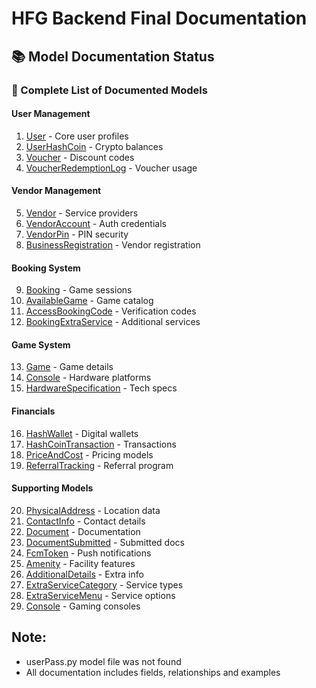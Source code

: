# HFG Backend Final Documentation

## 📚 Model Documentation Status

### 🔗 Complete List of Documented Models

#### User Management
1. [User](models_docs/User.md) - Core user profiles
2. [UserHashCoin](models_docs/UserHashCoin.md) - Crypto balances
3. [Voucher](models_docs/Voucher.md) - Discount codes
4. [VoucherRedemptionLog](models_docs/VoucherRedemptionLog.md) - Voucher usage

#### Vendor Management
5. [Vendor](models_docs/Vendor.md) - Service providers
6. [VendorAccount](models_docs/VendorAccount.md) - Auth credentials  
7. [VendorPin](models_docs/VendorPin.md) - PIN security
8. [BusinessRegistration](models_docs/BusinessRegistration.md) - Vendor registration

#### Booking System  
9. [Booking](models_docs/Booking.md) - Game sessions  
10. [AvailableGame](models_docs/AvailableGame.md) - Game catalog
11. [AccessBookingCode](models_docs/AccessBookingCode.md) - Verification codes
12. [BookingExtraService](models_docs/BookingExtraService.md) - Additional services

#### Game System
13. [Game](models_docs/Game.md) - Game details
14. [Console](models_docs/Console.md) - Hardware platforms
15. [HardwareSpecification](models_docs/HardwareSpecification.md) - Tech specs

#### Financials
16. [HashWallet](models_docs/HashWallet.md) - Digital wallets
17. [HashCoinTransaction](models_docs/HashCoinTransaction.md) - Transactions  
18. [PriceAndCost](models_docs/PriceAndCost.md) - Pricing models
19. [ReferralTracking](models_docs/ReferralTracking.md) - Referral program

#### Supporting Models
20. [PhysicalAddress](models_docs/PhysicalAddress.md) - Location data
21. [ContactInfo](models_docs/ContactInfo.md) - Contact details  
22. [Document](models_docs/Document.md) - Documentation
23. [DocumentSubmitted](models_docs/DocumentSubmitted.md) - Submitted docs
24. [FcmToken](models_docs/FcmToken.md) - Push notifications
25. [Amenity](models_docs/Amenity.md) - Facility features
26. [AdditionalDetails](models_docs/AdditionalDetails.md) - Extra info
27. [ExtraServiceCategory](models_docs/ExtraServiceCategory.md) - Service types
28. [ExtraServiceMenu](models_docs/ExtraServiceMenu.md) - Service options
29. [Console](models_docs/Console.md) - Gaming consoles

## Note:
- userPass.py model file was not found
- All documentation includes fields, relationships and examples